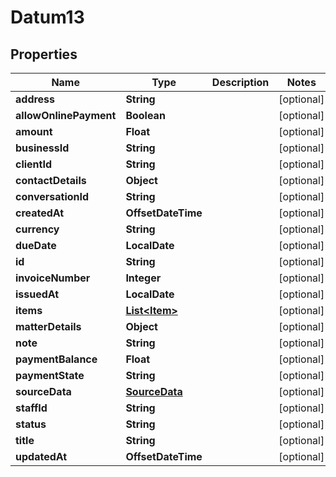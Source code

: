 

# Datum13


## Properties

Name | Type | Description | Notes
------------ | ------------- | ------------- | -------------
**address** | **String** |  |  [optional]
**allowOnlinePayment** | **Boolean** |  |  [optional]
**amount** | **Float** |  |  [optional]
**businessId** | **String** |  |  [optional]
**clientId** | **String** |  |  [optional]
**contactDetails** | **Object** |  |  [optional]
**conversationId** | **String** |  |  [optional]
**createdAt** | **OffsetDateTime** |  |  [optional]
**currency** | **String** |  |  [optional]
**dueDate** | **LocalDate** |  |  [optional]
**id** | **String** |  |  [optional]
**invoiceNumber** | **Integer** |  |  [optional]
**issuedAt** | **LocalDate** |  |  [optional]
**items** | [**List&lt;Item&gt;**](Item.md) |  |  [optional]
**matterDetails** | **Object** |  |  [optional]
**note** | **String** |  |  [optional]
**paymentBalance** | **Float** |  |  [optional]
**paymentState** | **String** |  |  [optional]
**sourceData** | [**SourceData**](SourceData.md) |  |  [optional]
**staffId** | **String** |  |  [optional]
**status** | **String** |  |  [optional]
**title** | **String** |  |  [optional]
**updatedAt** | **OffsetDateTime** |  |  [optional]



